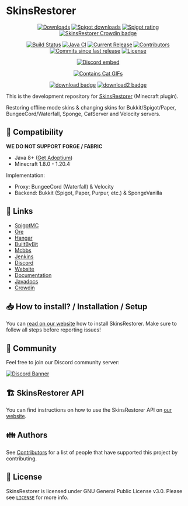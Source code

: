 # SkinsRestorer

<p align="center">
<a href="https://github.com/SkinsRestorer/SkinsRestorer/releases/latest/download/SkinsRestorer.jar"><img src="https://img.shields.io/github/downloads/SkinsRestorer/SkinsRestorer/latest/total.svg" alt="Downloads"></a>
<a href="https://www.spigotmc.org/resources/2124/"><img src="https://img.shields.io/spiget/downloads/2124?label=Spigot%20downloads" alt="Spigot downloads"></a>
<a href="https://www.spigotmc.org/resources/2124/"><img src="https://img.shields.io/spiget/rating/2124?label=Spigot%20rating" alt="Spigot rating"></a>
<a title="Crowdin" target="_blank" href="https://crowdin.com/project/SkinsRestorer"><img src="https://badges.crowdin.net/SkinsRestorer/localized.svg" alt="SkinsRestorer Crowdin badge"></a>
</p>
<p align="center">
<a href="https://ci.codemc.io/job/SkinsRestorer/job/SkinsRestorer/"><img src="https://ci.codemc.io/job/SkinsRestorer/job/SkinsRestorer/badge/icon" alt="Build Status"></a>
<a href="https://github.com/SkinsRestorer/SkinsRestorer/actions/workflows/deploy-javadoc.yml"><img src="https://github.com/SkinsRestorer/SkinsRestorer/actions/workflows/deploy-javadoc.yml/badge.svg" alt="Java CI"></a>
<a href="https://github.com/SkinsRestorer/SkinsRestorer/releases/latest"><img src="https://img.shields.io/github/release/SkinsRestorer/SkinsRestorer.svg" alt="Current Release"></a>
<a href="https://github.com/SkinsRestorer/SkinsRestorer/graphs/contributors"><img src="https://img.shields.io/github/contributors/SkinsRestorer/SkinsRestorer.svg" alt="Contributors"></a>
<a href="https://github.com/SkinsRestorer/SkinsRestorer/commits/dev"><img src="https://img.shields.io/github/commits-since/SkinsRestorer/SkinsRestorer/latest.svg" alt="Commits since last release"></a>
<a href="https://github.com/SkinsRestorer/SkinsRestorer/blob/HEAD/LICENSE"><img src="https://img.shields.io/github/license/SkinsRestorer/SkinsRestorer.svg" alt="License"></a>
</p>
<p align="center"><a href="https://skinsrestorer.net/discord"><img src="https://discord.com/api/guilds/186794372468178944/embed.png" alt="Discord embed"></a></p>
<p align="center"><a href="https://forthebadge.com"><img src="https://forthebadge.com/images/badges/contains-cat-gifs.svg" alt="Contains Cat GIFs"></a></p>

<p align="center">
<a href="https://github.com/SkinsRestorer/SkinsRestorer/releases/latest/download/SkinsRestorer.jar"><img src="https://img.shields.io/badge/DOWNLOAD-LATEST-success?style=for-the-badge" alt="download badge"></a>
<a href="https://ci.codemc.io/job/SkinsRestorer/job/SkinsRestorer/lastSuccessfulBuild/artifact/build/libs/SkinsRestorer.jar"><img src="https://img.shields.io/badge/DOWNLOAD-DEV__BUILD-important?style=for-the-badge" alt="download2 badge"></a>
</p>

This is the development repository for [SkinsRestorer](https://skinsrestorer.net/) (Minecraft plugin).

Restoring offline mode skins & changing skins for Bukkit/Spigot/Paper, BungeeCord/Waterfall, Sponge, CatServer and Velocity
servers.

## :telescope: Compatibility

**WE DO NOT SUPPORT FORGE / FABRIC**

- Java 8+ ([Get Adoptium](https://adoptium.net/))
- Minecraft 1.8.0 - 1.20.4

Implementation:
- Proxy: BungeeCord (Waterfall) & Velocity
- Backend: Bukkit (Spigot, Paper, Purpur, etc.) & SpongeVanilla

## :link: Links

- [SpigotMC](https://www.spigotmc.org/resources/2124)
- [Ore](https://ore.spongepowered.org/SRTeam/SkinsRestorer)
- [Hangar](https://hangar.papermc.io/SRTeam/SkinsRestorer)
- [BuiltByBit](https://builtbybit.com/resources/skinsrestorer.21982/)
- [Mcbbs](https://www.mcbbs.net/forum.php?mod=viewthread&tid=805404)
- [Jenkins](https://ci.codemc.io/job/SkinsRestorer/job/SkinsRestorer/)
- [Discord](https://skinsrestorer.net/discord)
- [Website](https://skinsrestorer.net)
- [Documentation](https://skinsrestorer.net/docs)
- [Javadocs](https://jd.skinsrestorer.net)
- [Crowdin](https://translate.skinsrestorer.net)

## 📥 How to install? / Installation / Setup

You can [read on our website](https://skinsrestorer.net/docs/installation) how to
install SkinsRestorer. Make sure to follow all steps before reporting issues!

## 🌈 Community

Feel free to join our Discord community server:

[![Discord Banner](https://discord.com/api/guilds/186794372468178944/widget.png?style=banner2)](https://skinsrestorer.net/discord)

## :building_construction: SkinsRestorer API

You can find instructions on how to use the SkinsRestorer API on [our website](https://skinsrestorer.net/docs/development/api).

## :family: Authors

See [Contributors](https://skinsrestorer.net/contributors) for a list of people that have
supported this project by contributing.

## :scroll: License

SkinsRestorer is licensed under GNU General Public License v3.0. Please
see [`LICENSE`](https://github.com/SkinsRestorer/SkinsRestorer/blob/HEAD/LICENSE) for more info.
